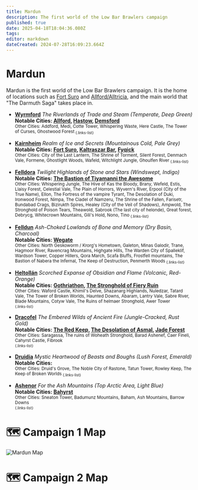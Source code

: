 ```yaml
---
title: Mardun
description: The first world of the Low Bar Brawlers campaign
published: true
date: 2025-04-18T18:04:36.080Z
tags: 
editor: markdown
dateCreated: 2024-07-28T16:09:23.664Z
---
```


# Mardun
Mardun is the first world of the Low Bar Brawlers campaign. It is the home of locations such as [Fort Suro](/locations/Mardun/Fort-Suro) and [Allford/Alltricia](/locations/Mardun/Allford), and the main world that "The Darmuth Saga" takes place in.

- [**Wyrmford**](/locations/Mardun) *The Riverlands of Trade and Steam (Temperate, Deep Green)*  
**Notable Cities: [Allford](/locations/Mardun/Allford), [Hastow](/locations/Mardun/Hastow), [Demsford](/locations/Mardun/Demsford)**  
<sub>Other Cities: Addford, Medi, Cotte Tower, Whispering Waste, Here Castle, The Tower of Curses, Ghostwood Forest<sub>
{.links-list}

- [**Kairnheim**](/locations/Mardun) *Realm of Ice and Secrets (Mountainous Cold, Pale Grey)*  
**Notable Cities: [Fort Suro](/locations/Mardun/Fort-Suro), [Kaltraszar Bar](/locations/Mardun/Kaltraszar-Bar), [Fyqick](/locations/Mardun/Fyqick)**  
<sub>Other Cities: City of the Last Lantern, The Shrine of Torment, Silent Forest, Denmach Vale, Formene, Ghostlight Woods, Wafeld, Witchlight Jungle, Ghoulfen River<sub>
{.links-list}

- [**Felldora**](/locations/Mardun) *Twilight Highlands of Stone and Stars (Windswept, Indigo)*  
**Notable Cities: [The Bastion of Tiyamanni the Awesome](/locations/Mardun/The-Bastion-of-Tiyamanni-the-Awesome)**  
<sub>Other Cities: Whispering Jungle, The Hive of Kas the Bloody, Brany, Wefeld, Estis, Llaisy Forest, Celestial Vale, The Plain of Horrors, Wyvern's River, Erpool (City of the True Name), Ellon, The Fortress of the vampire Tyrant, The Desolation of Duki, Ironwood Forest, Nimpa, The Ciadel of Namzeru, The Shrine of the Fallen, Farisetr, Bundabad Crags, Bizirukth Spires, Healey (City of the Veil of Shadows), Ampwold, The Stronghold of Poison Tears, Theawold, Sabrook (The last city of helonde), Great forest, Debrycg, Whitecrown Mountains, Gili's Hold, Nono, Tino<sub>
{.links-list}

- [**Felldun**](/locations/Mardun) *Ash-Choked Lowlands of Bone and Memory (Dry Basin, Charcoal)*  
**Notable Cities: [Wegate](/locations/Mardun/Wegate)**  
<sub>Other Cities: North Geskoworm / Krorg's Hometown, Galeton, Minas Galodir, Trane, Hagmoor River, Ravencrag Mountains, Highgate Hills, The Warden City of Spalleklif, Wardson Tower, Copper Hillers, Qora March, Scafa Bluffs, Frostfell mountains, The Bastion of Nabera the Infernal, The Keep of Destruction, Penmerth Woods<sub>
{.links-list}

- [**Heltollán**](/locations/Mardun) *Scorched Expanse of Obsidian and Flame (Volcanic, Red-Orange)*  
**Notable Cities: [Gothriathon](/locations/Mardun/Gothriathon), [The Stronghold of Fiery Ruin](/locations/Mardun/The-Stronghold-of-Fiery-Ruin)**  
<sub>Other Cities: Waford Castle, Khimil's Delve, Shazanarg Highlands, Nuledzar, Tatard Vale, The Tower of Broken Worlds, Haunted Downs, Abaram, Lantry Vale, Sabre River, Blade Mountains, Cotyw Vale, The Ruins of helmaer Stronghold, Awer Tower<sub>  
{.links-list}

- [**Dracofel**](/locations/Mardun) *The Embered Wilds of Ancient Fire (Jungle-Cracked, Rust Gold)*  
**Notable Cities: [The Red Keep](/organizations/The-Red-Keep), [The Desolation of Asmal](/locations/Mardun/The-Desolation-of-Asmal), [Jade Forest](/locations/Mardun/Jade-Forest)**  
<sub>Other Cities: Saragassa, The ruins of Woheath Stronghold, Barad Ashenef, Caer Fineli, Cahyrst Castle, Fibrook<sub>  
{.links-list}

- [**Druidia**](/locations/Mardun) *Mystic Heartwood of Beasts and Boughs (Lush Forest, Emerald)*  
**Notable Cities:**  
<sub>Other Cities: Druid's Grove, The Noble City of Rastone, Tatun Tower, Rowley Keep, The Keep of Broken Worlds<sub>
{.links-list}

- [**Ashenor**](/locations/Mardun) *For the Ash Mountains (Top Arctic Area, Light Blue)*  
**Notable Cities: [Bahyrst](/locations/Mardun/Bahyrst)**  
<sub>Other Cities: Sneaton Tower, Badumunz Mountains, Baham, Ash Mountains, Barrow Downs<sub>  
{.links-list}




# 🗺️ Campaign 1 Map

<img src="/maps/mardun.webp" class="img-fluid" alt="Mardun Map">


# 🗺️ Campaign 2 Map
